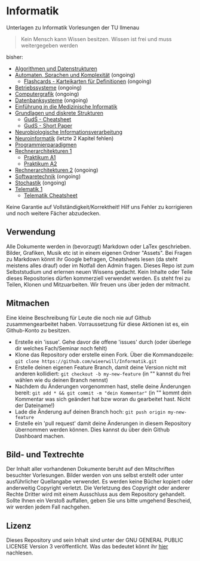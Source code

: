 # Informatik
Unterlagen zu Informatik Vorlesungen der TU Ilmenau
> Kein Mensch kann Wissen besitzen. Wissen ist frei und muss weitergegeben werden

bisher:
- [Algorithmen und Datenstrukturen](Algorithmen%20und%20Datenstrukturen.md)
- [Automaten, Sprachen und Komplexität](Automaten,%20Sprachen%20und%20Komplexität.md) (ongoing)
  - [Flashcards - Karteikarten für Definitionen](Automaten,%20Sprachen%20und%20Komplexität%20-%20Flashcards.pdf) (ongoing)
- [Betriebssysteme](Betriebssysteme.md) (ongoing)
- [Computergrafik](Computergrafik.md) (ongoing)
- [Datenbanksysteme](Datenbanksysteme.md) (ongoing)
- [Einführung in die Medizinische Informatik](Einführung%20in%20die%20Medizinische%20Informatik.md)
- [Grundlagen und diskrete Strukturen](Grundlagen%20und%20Diskrete%20Strukturen.md)
  - [GudS - Cheatsheet](Grundlagen%20und%20Diskrete%20Strukturen%20-%20Cheatsheet.pdf)
  - [GudS - Short Paper](Grundlagen%20und%20Diskrete%20Strukturen%20-%20short.pdf)
- [Neurobiologische Informationsverarbeitung](Neurobiologische%20Informationsverarbeitung.md)
- [Neuroinformatik](Neuroinformatik.md) (letzte 2 Kapitel fehlen)
- [Programmierparadigmen](Programmierparadigmen.md)
- [Rechnerarchitekturen 1](Rechnerarchitekturen%201.md)
  - [Praktikum A1](Rechnerarchitekturen%201%20-%20Praktikum%20A1.pdf)
  - [Praktikum A2](Rechnerarchitekturen%201%20-%20Praktikum%20A2.pdf)
- [Rechnerarchitekturen 2](Rechnerarchitekturen%202.md) (ongoing)
- [Softwaretechnik](Softwaretechnik%201.md) (ongoing)
- [Stochastik](Stochastik.md) (ongoing)
- [Telematik 1](Telematik%201.md)
  - [Telematik Cheatsheet](Telematik1-cheatsheet.pdf)

Keine Garantie auf Vollständigkeit/Korrektheit! Hilf uns Fehler zu korrigieren und noch weitere Fächer abzudecken.

## Verwendung
Alle Dokumente werden in (bevorzugt) Markdown  oder LaTex geschrieben. Bilder, Grafiken, Musik etc ist in einem eigenen Ordner "Assets". Bei Fragen zu Markdown könnt ihr Google befragen, Cheatsheets lesen (da steht meistens alles drauf) oder im Notfall den Admin fragen.
Dieses Repo ist zum Selbststudium und erlernen neuen Wissens gedacht. Kein Inhalte oder Teile dieses Repositories dürfen kommerziell verwendet werden. Es steht frei zu Teilen, Klonen und Mitzuarbeiten.
Wir freuen uns über jeden der mitmacht.

## Mitmachen
Eine kleine Beschreibung für Leute die noch nie auf Github zusammengearbeitet haben. Vorraussetzung für diese Aktionen ist es, ein Github-Konto zu besitzen.
- Erstelle ein 'issue'. Gehe davor die offene 'issues' durch (oder überlege dir welches Fach/Seminar noch fehlt)
- Klone das Repository oder erstelle einen Fork. Über die Kommandozeile: ```git clone https://github.com/wieerwill/Informatik.git```
- Erstelle deinen eigenen Feature Branch, damit deine Version nicht mit anderen kollidiert: ```git checkout -b my-new-feature``` (in "" kannst du frei wählen wie du deinen Branch nennst)
- Nachdem du Änderungen vorgenommen hast, stelle deine Änderungen bereit: ```git add * && git commit -m "dein Kommentar"``` (in "" kommt dein Kommentar was sich geändert hat bzw woran du gearbeitet hast. Nicht der Dateiname!)
- Lade die Änderung auf deinen Branch hoch: ```git push origin my-new-feature```
- Erstelle ein 'pull request' damit deine Änderungen in diesem Repository übernommen werden können. Dies kannst du über dein Github Dashboard machen.

## Bild- und Textrechte
Der Inhalt aller vorhandenen Dokumente beruht auf den Mitschriften besuchter Vorlesungen. Bilder werden von uns selbst erstellt oder unter ausführlicher Quellangabe verwendet. Es werden keine Bücher kopiert oder anderweitig Copyright verletzt. Die Verletzung des Copyright oder anderer Rechte Dritter wird mit einem Ausschluss aus dem Repository gehandelt. Sollte Ihnen ein Verstoß auffallen, geben Sie uns bitte umgehend Bescheid, wir werden jedem Fall nachgehen.

## Lizenz
Dieses Repository und sein Inhalt sind unter der GNU GENERAL PUBLIC LICENSE Version 3 veröffentlicht. Was das bedeutet könnt ihr [hier](LICENSE) nachlesen.
